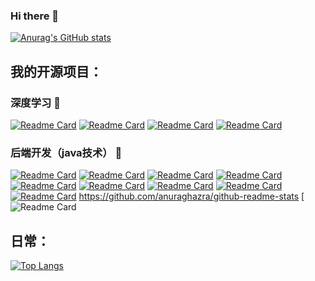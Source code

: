 ### Hi there 👋

<!--
**YyXCyj/YyXCyj** is a ✨ _special_ ✨ repository because its `README.md` (this file) appears on your GitHub profile.

Here are some ideas to get you started:

- 🔭 I’m currently working on ...
- 🌱 I’m currently learning ...
- 👯 I’m looking to collaborate on ...
- 🤔 I’m looking for help with ...
- 💬 Ask me about ...
- 📫 How to reach me: ...
- 😄 Pronouns: ...
- ⚡ Fun fact: ...
-->
<!-- [![Anurag's GitHub stats](https://github-readme-stats.vercel.app/api?username=YyXCyj)](https://github.com/anuraghazra/github-readme-stats) -->
<!-- [![Anurag's github stats](https://github-readme-stats.vercel.app/api?username=YyXCyj&theme=gruvbox)](https://github.com/anuraghazra/github-readme-stats) -->
[![Anurag's GitHub stats](https://github-readme-stats.vercel.app/api?username=YyXCyj)](https://github.com/anuraghazra/github-readme-stats)

## 我的开源项目：

### 深度学习 🌱
[![Readme Card](https://github-readme-stats.vercel.app/api/pin/?username=YyXCyj&repo=-Detection-and-Tracking&theme=bear)](https://github.com/YyXCyj/-Detection-and-Tracking)
[![Readme Card](https://github-readme-stats.vercel.app/api/pin/?username=YyXCyj&repo=-Detection-and-Tracking&theme=bear)](https://github.com/YyXCyj/-Detection-and-Tracking)
[![Readme Card](https://github-readme-stats.vercel.app/api/pin/?username=YyXCyj&repo=Multi-object-detection-UI-&theme=bear)](https://github.com/YyXCyj/Multi-object-detection-UI-)
[![Readme Card](https://github-readme-stats.vercel.app/api/pin/?username=YyXCyj&repo=Face-detection&theme=bear)](https://github.com/YyXCyj/Face-detection)

### 后端开发（java技术） 🌱
[![Readme Card](https://github-readme-stats.vercel.app/api/pin/?username=YyXCyj&repo=Health_Project1&theme=gruvbox)](https://github.com/YyXCyj/Health_Project1)
[![Readme Card](https://github-readme-stats.vercel.app/api/pin/?username=YyXCyj&repo=House_Manage&theme=gruvbox)](https://github.com/YyXCyj/House_Manage)
[![Readme Card](https://github-readme-stats.vercel.app/api/pin/?username=YyXCyj&repo=house-manage-web&theme=gruvbox)](https://github.com/YyXCyj/house-manage-web)
[![Readme Card](https://github-readme-stats.vercel.app/api/pin/?username=YyXCyj&repo=mall4cloud&theme=gruvbox)](https://github.com/YyXCyj/mall4cloud)
[![Readme Card](https://github-readme-stats.vercel.app/api/pin/?username=YyXCyj&repo=reggie_takeout&theme=gruvbox)](https://github.com/YyXCyj/reggie_takeout)
[![Readme Card](https://github-readme-stats.vercel.app/api/pin/?username=YyXCyj&repo=SSM_Movies&theme=gruvbox)](https://github.com/YyXCyj/SSM_Movies)
[![Readme Card](https://github-readme-stats.vercel.app/api/pin/?username=YyXCyj&repo=seckill-system&theme=gruvbox)](https://github.com/YyXCyj/seckill-system)
[![Readme Card](https://github-readme-stats.vercel.app/api/pin/?username=YyXCyj&repo=wanxinFinance&theme=gruvbox)](https://github.com/YyXCyj/wanxinFinance)
[![Readme Card](https://github-readme-stats.vercel.app/api/pin/?username=YyXCyj&repo=IT-Online&theme=gruvbox)](https://github.com/YyXCyj/IT-Online)
https://github.com/anuraghazra/github-readme-stats
[![Readme Card](https://github-readme-stats.vercel.app/api?username=anuraghazra&theme=dark&show_icons=true)



<!-- [![Readme Card](https://github-readme-stats.vercel.app/api/pin/?username=YyXCyj&repo=-Detection-and-Tracking&theme=tokyonight)](https://github.com/anuraghazra/github-readme-stats) -->

## 日常：

[![Top Langs](https://github-readme-stats.vercel.app/api/top-langs/?username=YyXCyj&layout=compact&theme=tokyonight)](https://github.com/anuraghazra/github-readme-stats)

<!-- <a href="https://github.com/anuraghazra/github-readme-stats">
  <img align="center" src="https://github-readme-stats.vercel.app/api/pin/?username=anuraghazra&repo=github-readme-stats" />
</a>
<a href="https://github.com/anuraghazra/convoychat">
  <img align="center" src="https://github-readme-stats.vercel.app/api/pin/?username=anuraghazra&repo=convoychat" />
</a> -->
<!--
**YyXCyj/YyXCyj** is a ✨ _special_ ✨ repository because its `README.md` (this file) appears on your GitHub profile.

Here are some ideas to get you started:

- 🔭 I’m currently working on ...
- 🌱 I’m currently learning ...
- 👯 I’m looking to collaborate on ...
- 🤔 I’m looking for help with ...
- 💬 Ask me about ...
- 📫 How to reach me: ...
- 😄 Pronouns: ...
- ⚡ Fun fact: ...
-->
